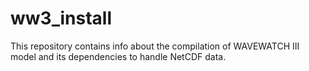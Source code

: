 # ww3_install
This repository contains info about the compilation of WAVEWATCH III model and its dependencies to handle NetCDF data. 
